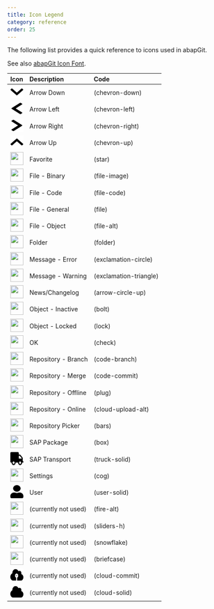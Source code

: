 ```yaml
---
title: Icon Legend
category: reference
order: 25
---
```


The following list provides a quick reference to icons used in abapGit.

See also [abapGit Icon Font](https://github.com/abapGit/icon-font).

Icon   | Description   | Code
:----- | :------------ | :------------
<img src="https://raw.githubusercontent.com/abapGit/icon-font/master/svg/chevron-down.svg" width="30" height="30"> | Arrow Down | (chevron-down)
<img src="https://raw.githubusercontent.com/abapGit/icon-font/master/svg/chevron-left.svg" width="30" height="30"> | Arrow Left | (chevron-left)
<img src="https://raw.githubusercontent.com/abapGit/icon-font/master/svg/chevron-right.svg" width="30" height="30"> | Arrow Right | (chevron-right)
<img src="https://raw.githubusercontent.com/abapGit/icon-font/master/svg/chevron-up.svg" width="30" height="30"> | Arrow Up | (chevron-up)
<img src="https://raw.githubusercontent.com/abapGit/icon-font/master/svg/star.svg" width="30" height="30"> | Favorite | (star)
<img src="https://raw.githubusercontent.com/abapGit/icon-font/master/svg/file-image.svg" width="30" height="30"> | File - Binary | (file-image)
<img src="https://raw.githubusercontent.com/abapGit/icon-font/master/svg/file-code.svg" width="30" height="30"> | File - Code | (file-code)
<img src="https://raw.githubusercontent.com/abapGit/icon-font/master/svg/file.svg" width="30" height="30"> | File - General | (file)
<img src="https://raw.githubusercontent.com/abapGit/icon-font/master/svg/file-alt.svg" width="30" height="30"> | File - Object | (file-alt)
<img src="https://raw.githubusercontent.com/abapGit/icon-font/master/svg/folder.svg" width="30" height="30"> | Folder | (folder)
<img src="https://raw.githubusercontent.com/abapGit/icon-font/master/svg/exclamation-circle.svg" width="30" height="30"> | Message - Error | (exclamation-circle)
<img src="https://raw.githubusercontent.com/abapGit/icon-font/master/svg/exclamation-triangle.svg" width="30" height="30"> | Message - Warning | (exclamation-triangle)
<img src="https://raw.githubusercontent.com/abapGit/icon-font/master/svg/arrow-circle-up.svg" width="30" height="30"> | News/Changelog | (arrow-circle-up)
<img src="https://raw.githubusercontent.com/abapGit/icon-font/master/svg/bolt.svg" width="30" height="30"> | Object - Inactive | (bolt)
<img src="https://raw.githubusercontent.com/abapGit/icon-font/master/svg/lock.svg" width="30" height="30"> | Object - Locked | (lock)
<img src="https://raw.githubusercontent.com/abapGit/icon-font/master/svg/check.svg" width="30" height="30"> | OK | (check)
<img src="https://raw.githubusercontent.com/abapGit/icon-font/master/svg/code-branch.svg" width="30" height="30"> | Repository - Branch | (code-branch)
<img src="https://raw.githubusercontent.com/abapGit/icon-font/master/svg/code-commit.svg" width="30" height="30"> | Repository - Merge | (code-commit)
<img src="https://raw.githubusercontent.com/abapGit/icon-font/master/svg/plug.svg" width="30" height="30"> | Repository - Offline | (plug)
<img src="https://raw.githubusercontent.com/abapGit/icon-font/master/svg/cloud-upload-alt.svg" width="30" height="30"> | Repository - Online | (cloud-upload-alt)
<img src="https://raw.githubusercontent.com/abapGit/icon-font/master/svg/bars.svg" width="30" height="30"> | Repository Picker | (bars)
<img src="https://raw.githubusercontent.com/abapGit/icon-font/master/svg/box.svg" width="30" height="30"> | SAP Package | (box)
<img src="https://raw.githubusercontent.com/abapGit/icon-font/master/svg/truck-solid.svg" width="30" height="30"> | SAP Transport | (truck-solid)
<img src="https://raw.githubusercontent.com/abapGit/icon-font/master/svg/cog.svg" width="30" height="30"> | Settings | (cog)
<img src="https://raw.githubusercontent.com/abapGit/icon-font/master/svg/user-solid.svg" width="30" height="30"> | User | (user-solid)
<img src="https://raw.githubusercontent.com/abapGit/icon-font/master/svg/fire-alt.svg" width="30" height="30"> | (currently not used) | (fire-alt)
<img src="https://raw.githubusercontent.com/abapGit/icon-font/master/svg/sliders-h.svg" width="30" height="30"> | (currently not used) | (sliders-h)
<img src="https://raw.githubusercontent.com/abapGit/icon-font/master/svg/snowflake.svg" width="30" height="30"> | (currently not used) | (snowflake)
<img src="https://raw.githubusercontent.com/abapGit/icon-font/master/svg/briefcase.svg" width="30" height="30"> | (currently not used) | (briefcase)
<img src="https://raw.githubusercontent.com/abapGit/icon-font/master/svg/cloud-commit.svg" width="30" height="30"> | (currently not used) | (cloud-commit)
<img src="https://raw.githubusercontent.com/abapGit/icon-font/master/svg/cloud-solid.svg" width="30" height="30"> | (currently not used) | (cloud-solid)
